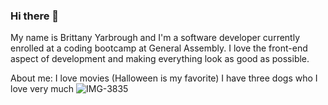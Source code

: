 ### Hi there 👋

My name is Brittany Yarbrough and I'm a software developer currently enrolled at a coding bootcamp at General Assembly. I love the front-end aspect of development and making everything look as good as possible. 

About me:
I love movies (Halloween is my favorite)
I have three dogs who I love very much
![IMG-3835](https://user-images.githubusercontent.com/110944297/192166870-250f230f-2d8d-4f89-9f7e-f21451ed3709.jpg)




<!--
**brittmyar/brittmyar** is a ✨ _special_ ✨ repository because its `README.md` (this file) appears on your GitHub profile.

Here are some ideas to get you started:

- 🔭 I’m currently working on ...
- 🌱 I’m currently learning ...
- 👯 I’m looking to collaborate on ...
- 🤔 I’m looking for help with ...
- 💬 Ask me about ...
- 📫 How to reach me: ...
- 😄 Pronouns: ...
- ⚡ Fun fact: ...
-->
